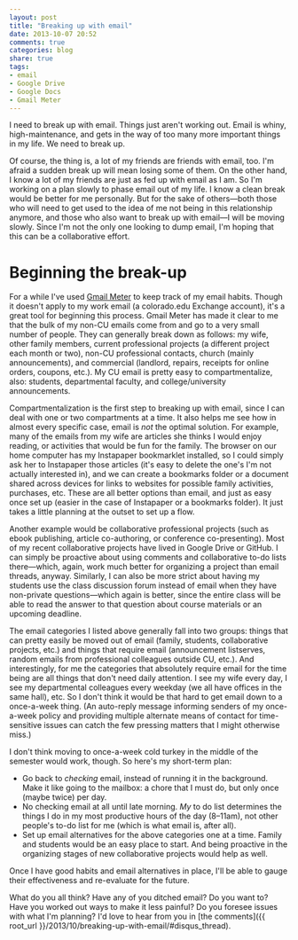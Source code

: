 ```yaml
---
layout: post
title: "Breaking up with email"
date: 2013-10-07 20:52
comments: true
categories: blog
share: true
tags:
- email  
- Google Drive  
- Google Docs  
- Gmail Meter
---
```


I need to break up with email. Things just aren't working out. Email is whiny, high-maintenance, and gets in the way of too many more important things in my life. We need to break up.

Of course, the thing is, a lot of my friends are friends with email, too. I'm afraid a sudden break up will mean losing some of them. On the other hand, I know a lot of my friends are just as fed up with email as I am. So I'm working on a plan slowly to phase email out of my life. I know a clean break would be better for me personally. But for the sake of others—both those who will need to get used to the idea of me not being in this relationship anymore, and those who also want to break up with email—I will be moving slowly. Since I'm not the only one looking to dump email, I'm hoping that this can be a collaborative effort. 

# Beginning the break-up #

For a while I've used [Gmail Meter](http://gmailmeter.com/) to keep track of my email habits. Though it doesn't apply to my work email (a colorado.edu Exchange account), it's a great tool for beginning this process. Gmail Meter has made it clear to me that the bulk of my non-CU emails come from and go to a very small number of people. They can generally break down as follows: my wife, other family members, current professional projects (a different project each month or two), non-CU professional contacts, church (mainly announcements), and commercial (landlord, repairs, receipts for online orders, coupons, etc.). My CU email is pretty easy to compartmentalize, also: students, departmental faculty, and college/university announcements.

Compartmentalization is the first step to breaking up with email, since I can deal with one or two compartments at a time. It also helps me see how in almost every specific case, email is *not* the optimal solution. For example, many of the emails from my wife are articles she thinks I would enjoy reading, or activities that would be fun for the family. The browser on our home computer has my Instapaper bookmarklet installed, so I could simply ask her to Instapaper those articles (it's easy to delete the one's I'm not actually interested in), and we can create a bookmarks folder or a document shared across devices for links to websites for possible family activities, purchases, etc. These are all better options than email, and just as easy once set up (easier in the case of Instapaper or a bookmarks folder). It just takes a little planning at the outset to set up a flow.

Another example would be collaborative professional projects (such as ebook publishing, article co-authoring, or conference co-presenting). Most of my recent collaborative projects have lived in Google Drive or GitHub. I can simply be proactive about using comments and collaborative to-do lists there—which, again, work much better for organizing a project than email threads, anyway. Similarly, I can also be more strict about having my students use the class discussion forum instead of email when they have non-private questions—which again is better, since the entire class will be able to read the answer to that question about course materials or an upcoming deadline.

The email categories I listed above generally fall into two groups: things that can pretty easily be moved out of email (family, students, collaborative projects, etc.) and things that require email (announcement listserves, random emails from professional colleagues outside CU, etc.). And interestingly, for me the categories that absolutely require email for the time being are all things that don't need daily attention. I see my wife every day, I see my departmental colleagues every weekday (we all have offices in the same hall), etc. So I don't think it would be that hard to get email down to a once-a-week thing. (An auto-reply message informing senders of my once-a-week policy and providing multiple alternate means of contact for time-sensitive issues can catch the few pressing matters that I might otherwise miss.)

I don't think moving to once-a-week cold turkey in the middle of the semester would work, though. So here's my short-term plan:

- Go back to *checking* email, instead of running it in the background. Make it like going to the mailbox: a chore that I must do, but only once (maybe twice) per day.  
- No checking email at all until late morning. *My* to do list determines the things I do in my most productive hours of the day (8–11am), not other people's to-do list for me (which is what email is, after all).  
- Set up email alternatives for the above categories one at a time. Family and students would be an easy place to start. And being proactive in the organizing stages of new collaborative projects would help as well.

Once I have good habits and email alternatives in place, I'll be able to gauge their effectiveness and re-evaluate for the future.

What do you all think? Have any of you ditched email? Do you want to? Have you worked out ways to make it less painful? Do you foresee issues with what I'm planning? I'd love to hear from you in [the comments]({{ root_url }}/2013/10/breaking-up-with-email/#disqus_thread).